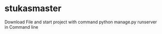 # stukasmaster
Download File and start project with command python manage.py runserver in Command line
